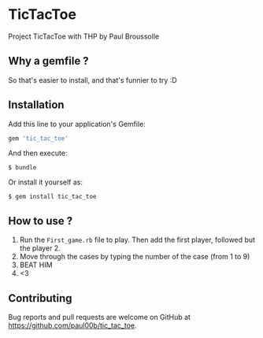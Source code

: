 # TicTacToe

Project TicTacToe with THP by Paul Broussolle


## Why a gemfile ?
So that's easier to install, and that's funnier to try :D

## Installation

Add this line to your application's Gemfile:

```ruby
gem 'tic_tac_toe'
```

And then execute:

    $ bundle

Or install it yourself as:

    $ gem install tic_tac_toe

## How to use ?

1. Run the ``First_game.rb`` file to play. Then add the first player, followed but the player 2.
2. Move through the cases by typing the number of the case (from 1 to 9)
4. BEAT HIM
5. <3


## Contributing

Bug reports and pull requests are welcome on GitHub at https://github.com/paul00b/tic_tac_toe.
